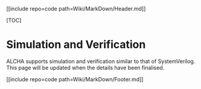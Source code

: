 [[include repo=code path=Wiki/MarkDown/Header.md]]

[TOC]

# Simulation and Verification

ALCHA supports simulation and verification similar to that of SystemVerilog.  This page will be updated when the details have been finalised.

[[include repo=code path=Wiki/MarkDown/Footer.md]]

